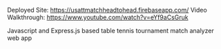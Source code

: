 Deployed Site: https://usattmatchheadtohead.firebaseapp.com/
Video Walkthrough: https://www.youtube.com/watch?v=eYf9aCsGruk

Javascript and Express.js based table tennis tournament match analyzer web app
